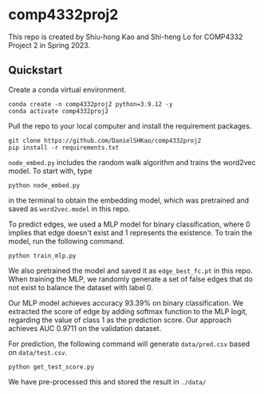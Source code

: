 # comp4332proj2
This repo is created by Shiu-hong Kao and Shi-heng Lo for COMP4332 Project 2 in Spring 2023.

## Quickstart
Create a conda virtual environment.
```
conda create -n comp4332proj2 python=3.9.12 -y
conda activate comp4332proj2
```
Pull the repo to your local computer and install the requirement packages.
```
git clone https://github.com/DanielSHKao/comp4332proj2
pip install -r requirements.txt
```

`node_embed.py` includes the random walk algorithm and trains the word2vec model. To start with, type
```
python node_embed.py
```
in the terminal to obtain the embedding model, which was pretrained and saved as `word2vec.model` in this repo.

To predict edges, we used a MLP model for binary classification, where 0 implies that edge doesn't exist and 1 represents the existence. To train the model, run the following command.
```
python train_mlp.py
```
We also pretrained the model and saved it as ```edge_best_fc.pt``` in this repo. When training the MLP, we randomly generate a set of false edges that do not exist to balance the dataset with label 0.

Our MLP model achieves accuracy 93.39% on binary classification. We extracted the score of edge by adding softmax function to the MLP logit, regarding the value of class 1 as the prediction score. Our approach achieves AUC 0.9711 on the validation dataset.

For prediction, the following command will generate `data/pred.csv` based on `data/test.csv`.
```
python get_test_score.py
```
We have pre-processed this and stored the result in `./data/`
